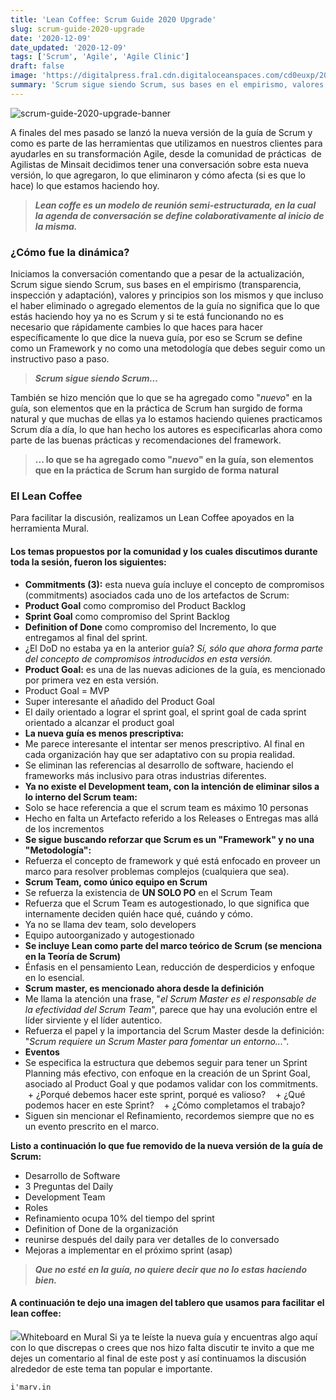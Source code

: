 ```yaml
---
title: 'Lean Coffee: Scrum Guide 2020 Upgrade'
slug: scrum-guide-2020-upgrade
date: '2020-12-09'
date_updated: '2020-12-09'
tags: ['Scrum', 'Agile', 'Agile Clinic']
draft: false
image: 'https://digitalpress.fra1.cdn.digitaloceanspaces.com/cd0euxp/2020/12/Scrum-framework-2020.png'
summary: 'Scrum sigue siendo Scrum, sus bases en el empirismo, valores y principios se mantienen iguales. Lo nuevo no es tan nuevo y no tienes que cambiar lo que haces inmediatamente.'
---
```


![scrum-guide-2020-upgrade-banner](https://digitalpress.fra1.cdn.digitaloceanspaces.com/cd0euxp/2020/12/Scrum-framework-2020.png)

A finales del mes pasado se lanzó la nueva versión de la guía de Scrum y como es parte de las herramientas que utilizamos en nuestros clientes para ayudarles en su transformación Agile, desde la comunidad de prácticas  de Agilistas de Minsait decidimos tener una conversación sobre esta nueva versión, lo que agregaron, lo que eliminaron y cómo afecta (si es que lo hace) lo que estamos haciendo hoy.

> **_Lean coffe es un modelo de reunión semi-estructurada, en la cual la agenda de conversación se define colaborativamente al inicio de la misma._**

### ¿Cómo fue la dinámica?

Iniciamos la conversación comentando que a pesar de la actualización, Scrum sigue siendo Scrum, sus bases en el empirismo (transparencia, inspección y adaptación), valores y principios son los mismos y que incluso el haber eliminado o agregado elementos de la guía no significa que lo que estás haciendo hoy ya no es Scrum y si te está funcionando no es necesario que rápidamente cambies lo que haces para hacer específicamente lo que dice la nueva guía, por eso se Scrum se define como un Framework y no como una metodología que debes seguir como un instructivo paso a paso.

> **_Scrum sigue siendo Scrum..._**

También se hizo mención que lo que se ha agregado como "_nuevo_" en la guía, son elementos que en la práctica de Scrum han surgido de forma natural y que muchas de ellas ya lo estamos haciendo quienes practicamos Scrum día a día, lo que han hecho los autores es especificarlas ahora como parte de las buenas prácticas y recomendaciones del framework.

> **... lo que se ha agregado como "_nuevo_" en la guía, son elementos que en la práctica de Scrum han surgido de forma natural**

### El Lean Coffee

Para facilitar la discusión, realizamos un Lean Coffee apoyados en la herramienta Mural.

#### Los temas propuestos por la comunidad y los cuales discutimos durante toda la sesión, fueron los siguientes:

- **Commitments (3):** esta nueva guía incluye el concepto de compromisos (commitments) asociados cada uno de los artefactos de Scrum:
- **Product Goal** como compromiso del Product Backlog
- **Sprint Goal** como compromiso del Sprint Backlog
- **Definition of Done** como compromiso del Incremento, lo que entregamos al final del sprint.
- ¿El DoD no estaba ya en la anterior guía? _Sí, sólo que ahora forma parte del concepto de compromisos introducidos en esta versión._
- **Product Goal:** es una de las nuevas adiciones de la guía, es mencionado por primera vez en esta versión.
- Product Goal = MVP
- Super interesante el añadido del Product Goal
- El daily orientado a lograr el sprint goal, el sprint goal de cada sprint orientado a alcanzar el product goal
- **La nueva guía es menos prescriptiva:**
- Me parece interesante el intentar ser menos prescriptivo. Al final en cada organización hay que ser adaptativo con su propia realidad.
- Se eliminan las referencias al desarrollo de software, haciendo el frameworks más inclusivo para otras industrias diferentes.
- **Ya no existe el Development team, con la intención de eliminar silos a lo interno del Scrum team:**
- Solo se hace referencia a que el scrum team es máximo 10 personas
- Hecho en falta un Artefacto referido a los Releases o Entregas mas allá de los incrementos
- **Se sigue buscando reforzar que Scrum es un "Framework" y no una "Metodología":**
- Refuerza el concepto de framework y qué está enfocado en proveer un marco para resolver problemas complejos (cualquiera que sea).
- **Scrum Team, como único equipo en Scrum**
- Se refuerza la existencia de **UN SOLO PO** en el Scrum Team
- Refuerza que el Scrum Team es autogestionado, lo que significa que internamente deciden quién hace qué, cuándo y cómo.
- Ya no se llama dev team, solo developers
- Equipo autoorganizado y autogestionado
- **Se incluye Lean como parte del marco teórico de Scrum (se menciona en la Teoría de Scrum)**
- Énfasis en el pensamiento Lean, reducción de desperdicios y enfoque en lo esencial.
- **Scrum master, es mencionado ahora desde la definición**
- Me llama la atención una frase, "_el Scrum Master es el responsable de la efectividad del Scrum Team_", parece que hay una evolución entre el líder sirviente y el líder autentico.
- Refuerza el papel y la importancia del Scrum Master desde la definición: "_Scrum requiere un Scrum Master para fomentar un entorno..._".
- **Eventos**
- Se especifica la estructura que debemos seguir para tener un Sprint Planning más efectivo, con enfoque en la creación de un Sprint Goal, asociado al Product Goal y que podamos validar con los commitments.
     + ¿Porqué debemos hacer este sprint, porqué es valioso?
     + ¿Qué podemos hacer en este Sprint?
     + ¿Cómo completamos el trabajo?
- Siguen sin mencionar el Refinamiento, recordemos siempre que no es un evento prescrito en el marco.

**Listo a continuación lo que fue removido de la nueva versión de la guía de Scrum:**

- Desarrollo de Software
- 3 Preguntas del Daily
- Development Team
- Roles
- Refinamiento ocupa 10% del tiempo del sprint
- Definition of Done de la organización
- reunirse después del daily para ver detalles de lo conversado
- Mejoras a implementar en el próximo sprint (asap)

> **_Que no esté en la guía, no quiere decir que no lo estas haciendo bien._**

#### A continuación te dejo una imagen del tablero que usamos para facilitar el lean coffee:

![](https://digitalpress.fra1.cdn.digitaloceanspaces.com/cd0euxp/2020/12/COP-ScrumGuide2020Upgrade.png)Whiteboard en Mural
Si ya te leíste la nueva guía y encuentras algo aquí con lo que discrepas o crees que nos hizo falta discutir te invito a que me dejes un comentario al final de este post y así continuamos la discusión alrededor de este tema tan popular e importante.

    i'marv.in
